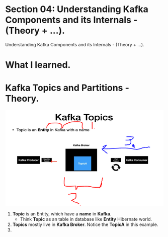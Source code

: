 # Section 04: Understanding Kafka Components and its Internals - (Theory + ...).

Understanding Kafka Components and its Internals - (Theory + ...).

# What I learned.

# Kafka Topics and Partitions - Theory.

<div align="center">
    <img src="kafkaTopics.PNG"  alt="java advanced" width="700"/>
</div>

1. **Topic** is an Entity, which have a **name** in **Kafka**.
    - Think **Topic** as an table in database like **Entity** Hibernate world.
2. **Topics** mostly live in **Kafka Broker**. Notice the **TopicA** in this example.
3. 
